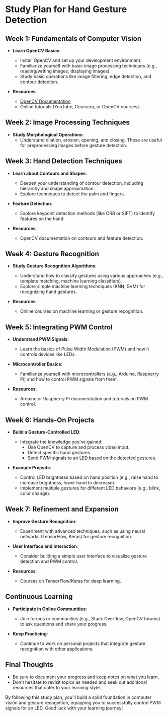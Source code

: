 # Study Plan for Hand Gesture Detection

## Week 1: Fundamentals of Computer Vision
- **Learn OpenCV Basics**:
  - Install OpenCV and set up your development environment.
  - Familiarize yourself with basic image processing techniques (e.g., reading/writing images, displaying images).
  - Study basic operations like image filtering, edge detection, and contour detection.

- **Resources**:
  - [OpenCV Documentation](https://docs.opencv.org/4.x/)
  - Online tutorials (YouTube, Coursera, or OpenCV courses).

## Week 2: Image Processing Techniques
- **Study Morphological Operations**:
  - Understand dilation, erosion, opening, and closing. These are useful for preprocessing images before gesture detection.
  
<!-- - **Explore Color Spaces**:
  - Learn about different color spaces (RGB, HSV, YUV) and how to convert images between them.
  - Experiment with color segmentation to isolate hands or specific gestures. -->

<!-- - **Resources**:
  - OpenCV tutorials on morphological operations and color spaces. -->

## Week 3: Hand Detection Techniques
- **Learn about Contours and Shapes**:
  - Deepen your understanding of contour detection, including hierarchy and shape approximation.
  - Explore techniques to detect the palm and fingers.

- **Feature Detection**:
  - Explore keypoint detection methods (like ORB or SIFT) to identify features on the hand.

- **Resources**:
  - OpenCV documentation on contours and feature detection.

## Week 4: Gesture Recognition
- **Study Gesture Recognition Algorithms**:
  - Understand how to classify gestures using various approaches (e.g., template matching, machine learning classifiers).
  - Explore simple machine learning techniques (KNN, SVM) for recognizing hand gestures.

- **Resources**:
  - Online courses on machine learning or gesture recognition.

## Week 5: Integrating PWM Control
- **Understand PWM Signals**:
  - Learn the basics of Pulse Width Modulation (PWM) and how it controls devices like LEDs.
  
- **Microcontroller Basics**:
  - Familiarize yourself with microcontrollers (e.g., Arduino, Raspberry Pi) and how to control PWM signals from them.

- **Resources**:
  - Arduino or Raspberry Pi documentation and tutorials on PWM control.

## Week 6: Hands-On Projects
- **Build a Gesture-Controlled LED**:
  - Integrate the knowledge you've gained:
    - Use OpenCV to capture and process video input.
    - Detect specific hand gestures.
    - Send PWM signals to an LED based on the detected gestures.
  
- **Example Projects**:
  - Control LED brightness based on hand position (e.g., raise hand to increase brightness, lower hand to decrease).
  - Implement multiple gestures for different LED behaviors (e.g., blink, color change).

## Week 7: Refinement and Expansion
- **Improve Gesture Recognition**:
  - Experiment with advanced techniques, such as using neural networks (TensorFlow, Keras) for gesture recognition.
  
- **User Interface and Interaction**:
  - Consider building a simple user interface to visualize gesture detection and PWM control.

- **Resources**:
  - Courses on TensorFlow/Keras for deep learning.

## Continuous Learning
- **Participate in Online Communities**:
  - Join forums or communities (e.g., Stack Overflow, OpenCV forums) to ask questions and share your progress.
  
- **Keep Practicing**:
  - Continue to work on personal projects that integrate gesture recognition with other applications.

## Final Thoughts
- Be sure to document your progress and keep notes on what you learn.
- Don't hesitate to revisit topics as needed and seek out additional resources that cater to your learning style. 

By following this study plan, you'll build a solid foundation in computer vision and gesture recognition, equipping you to successfully control PWM signals for an LED. Good luck with your learning journey!
